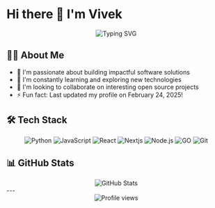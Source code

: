 # Hi there 👋 I'm Vivek

<div align="center">
  <img src="https://readme-typing-svg.herokuapp.com?font=Fira+Code&pause=1000&width=435&lines=Software+Developer;Open+Source+Enthusiast;Always+Learning+New+Things" alt="Typing SVG" />
</div>

## 👨‍💻 About Me

- 🔭 I'm passionate about building impactful software solutions
- 🌱 I'm constantly learning and exploring new technologies
- 👯 I'm looking to collaborate on interesting open source projects
- ⚡ Fun fact: Last updated my profile on February 24, 2025!

## 🛠️ Tech Stack

<div align="center">

![Python](https://img.shields.io/badge/-Python-3776AB?style=flat-square&logo=Python&logoColor=white)
![JavaScript](https://img.shields.io/badge/-JavaScript-F7DF1E?style=flat-square&logo=javascript&logoColor=black)
![React](https://img.shields.io/badge/-React-61DAFB?style=flat-square&logo=react&logoColor=black)
![Nextjs](https://img.shields.io/badge/next.js-000000?style=flat-square&logo=nextdotjs&logoColor=white)
![Node.js](https://img.shields.io/badge/-Node.js-339933?style=flat-square&logo=node.js&logoColor=white)
![GO](https://img.shields.io/badge/Go-00ADD8?style=flat-square&logo=Go&logoColor=white&style=for-the-badge)
![Git](https://img.shields.io/badge/-Git-F05032?style=flat-square&logo=git&logoColor=white)

</div>

## 📊 GitHub Stats

<div align="center">
  <img src="https://github-readme-stats.vercel.app/api?username=vivek-pk&show_icons=true&theme=tokyonight" alt="GitHub Stats" />
</div>
<!--
## 🌐 Connect with Me
-->
<!--
<div align="center">
-->
<!--
[![LinkedIn](https://img.shields.io/badge/LinkedIn-Connect-blue?style=flat-square&logo=linkedin)](https://linkedin.com/in/vivek-pk)
[![Twitter](https://img.shields.io/badge/Twitter-Follow-1DA1F2?style=flat-square&logo=twitter&logoColor=white)](https://twitter.com/vivek_pk)
[![Portfolio](https://img.shields.io/badge/Portfolio-Visit-success?style=flat-square)](https://vivek-pk.github.io)
-->
<!--
</div>
-->
---

<div align="center">
  <img src="https://komarev.com/ghpvc/?username=vivek-pk&color=blueviolet&style=flat-square" alt="Profile views" />
</div>

<!--
This README is maintained in a special repository: vivek-pk/vivek-pk
Last updated: 2025-02-24 17:53:29 UTC
-->
